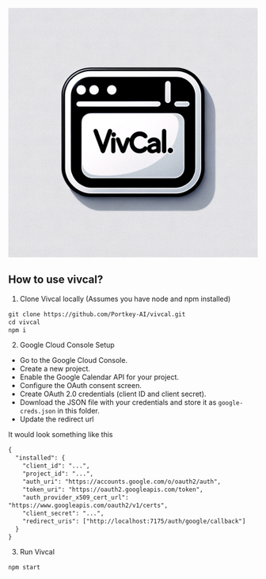 ![](VivCal.png)

## How to use vivcal?

1. Clone Vivcal locally (Assumes you have node and npm installed)
```
git clone https://github.com/Portkey-AI/vivcal.git
cd vivcal
npm i
```

2. Google Cloud Console Setup

- Go to the Google Cloud Console.
- Create a new project.
- Enable the Google Calendar API for your project.
- Configure the OAuth consent screen.
- Create OAuth 2.0 credentials (client ID and client secret).
- Download the JSON file with your credentials and store it as `google-creds.json` in this folder.
- Update the redirect url

It would look something like this
```
{
  "installed": {
    "client_id": "...",
    "project_id": "...",
    "auth_uri": "https://accounts.google.com/o/oauth2/auth",
    "token_uri": "https://oauth2.googleapis.com/token",
    "auth_provider_x509_cert_url": "https://www.googleapis.com/oauth2/v1/certs",
    "client_secret": "...",
    "redirect_uris": ["http://localhost:7175/auth/google/callback"]
  }
}
```

3. Run Vivcal
```
npm start
```